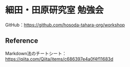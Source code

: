 # 細田・田原研究室 勉強会

GitHub：https://github.com/hosoda-tahara-org/workshop

## Reference
Markdown法のチートシート：https://qiita.com/Qiita/items/c686397e4a0f4f11683d